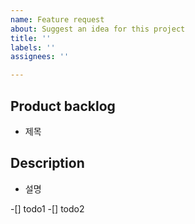 ```yaml
---
name: Feature request
about: Suggest an idea for this project
title: ''
labels: ''
assignees: ''

---
```


## Product backlog
- 제목

## Description
- 설명

-[] todo1
-[] todo2
